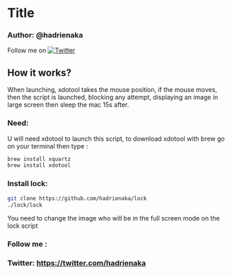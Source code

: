 # Title
### Author: @hadrienaka

<!-- Actual text -->

Follow me on [![Twitter][1.2]][1]

<!-- Icons -->

[1.2]: http://i.imgur.com/wWzX9uB.png (twitter icon without padding)
[2.2]: https://raw.githubusercontent.com/MartinHeinz/MartinHeinz/master/linkedin-3-16.png (LinkedIn icon without padding)

<!-- Links to your social media accounts -->

[1]: https://twitter.com/Martin_Heinz_
[2]: https://www.linkedin.com/in/heinz-martin/

## How it works?
<p>When launching, xdotool takes the mouse position, if the mouse moves, then the script is launched, blocking any attempt, displaying an image in large screen then sleep the mac 15s after.</p>


### Need:
U will need xdotool to launch this script, to download xdotool with brew go on your terminal then type :
```bash
brew install xquartz
brew install xdotool
```

### Install lock:
```bash
git clone https://github.com/hadrienaka/lock
./lock/lock
```
You need to change the image who will be in the full screen mode on the lock script

### Follow me :
### Twitter: https://twitter.com/hadrienaka
